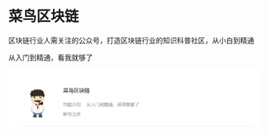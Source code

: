 # 菜鸟区块链

区块链行业人需关注的公众号，打造区块链行业的知识科普社区，从小白到精通

从入门到精通，看我就够了

![image-20220720103951803](image-20220720103951803.png)
